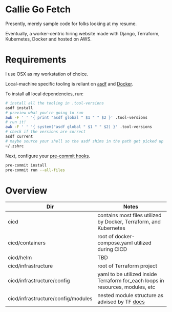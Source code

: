 # Callie Go Fetch

Presently, merely sample code for folks looking at my resume.

Eventually, a worker-centric hiring website made with Django, Terraform, Kubernetes, Docker and hosted on AWS.

# Requirements

I use OSX as my workstation of choice.

Local-machine specific tooling is reliant on [asdf](https://asdf-vm.com/) and [Docker](https://www.docker.com/).

To install all local dependencies, run:

```bash
# install all the tooling in .tool-versions
asdf install
# preview what you're going to run
awk -F ' ' '{ print "asdf global " $1 " " $2 }' .tool-versions
# run it!
awk -F ' ' '{ system("asdf global " $1 " " $2) }' .tool-versions
# check if the versions are correct
asdf current
# maybe source your shell so the asdf shims in the path get picked up
~/.zshrc
```

Next, configure your [pre-commit hooks](https://pre-commit.com/#quick-start).

```bash
pre-commit install
pre-commit run --all-files
```

# Overview

| Dir                                | Notes                                                                                                                         |
|------------------------------------|-------------------------------------------------------------------------------------------------------------------------------|
| cicd                               | contains most files utilized by Docker, Terraform, and Kubernetes                                                             |
| cicd/containers                    | root of docker-compose.yaml utilized during CICD                                                                              |
| cicd/helm                          | TBD                                                                                                                           |
| cicd/infrastructure                | root of Terraform project                                                                                                     |
| cicd/infrastructure/config         | yaml to be utilized inside Terraform for_each loops in resources, modules, etc                                                |
| cicd/infrastructure/config/modules | nested module structure as advised by TF [docs](https://developer.hashicorp.com/terraform/language/modules/develop/structure) | |
